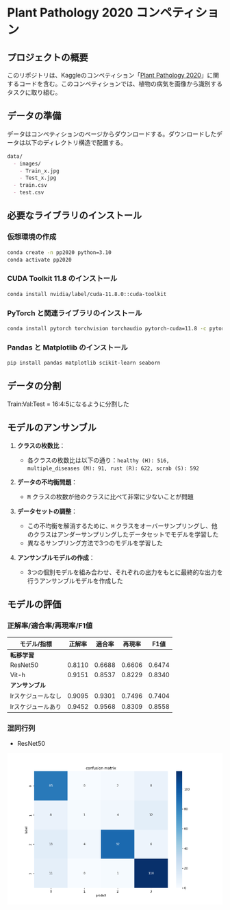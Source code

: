 # Plant Pathology 2020 コンペティション

## プロジェクトの概要
このリポジトリは、Kaggleのコンペティション「[Plant Pathology 2020](https://www.kaggle.com/competitions/plant-pathology-2020-fgvc7/overview)」に関するコードを含む。このコンペティションでは、植物の病気を画像から識別するタスクに取り組む。

## データの準備
データはコンペティションのページからダウンロードする。ダウンロードしたデータは以下のディレクトリ構造で配置する。

```markdown
data/
  - images/
    - Train_x.jpg
    - Test_x.jpg
  - train.csv
  - test.csv
```

## 必要なライブラリのインストール

### 仮想環境の作成
```bash
conda create -n pp2020 python=3.10
conda activate pp2020
```

### CUDA Toolkit 11.8 のインストール

```bash
conda install nvidia/label/cuda-11.8.0::cuda-toolkit
```

### PyTorch と関連ライブラリのインストール

```bash
conda install pytorch torchvision torchaudio pytorch-cuda=11.8 -c pytorch -c nvidia
```

### Pandas と Matplotlib のインストール

```bash
pip install pandas matplotlib scikit-learn seaborn
```

## データの分割
Train:Val:Test = 16:4:5になるように分割した

## モデルのアンサンブル
1. **クラスの枚数比**：
   - 各クラスの枚数比は以下の通り：`healthy (H): 516, multiple_diseases (M): 91, rust (R): 622, scrab (S): 592`

2. **データの不均衡問題**：
   - `M` クラスの枚数が他のクラスに比べて非常に少ないことが問題

3. **データセットの調整**：
   - この不均衡を解消するために、`M` クラスをオーバーサンプリングし、他のクラスはアンダーサンプリングしたデータセットでモデルを学習した
   - 異なるサンプリング方法で3つのモデルを学習した

4. **アンサンブルモデルの作成**：
   - 3つの個別モデルを組み合わせ、それぞれの出力をもとに最終的な出力を行うアンサンブルモデルを作成した

## モデルの評価
### 正解率/適合率/再現率/F1値
| モデル/指標        | 正解率  | 適合率  | 再現率  | F1値   |
|-------------------|---------|--------|--------|--------|
| **転移学習**       |         |        |        |        |
| ResNet50          | 0.8110  | 0.6688 | 0.6606 | 0.6474 |
| Vit-h             | 0.9151  | 0.8537 | 0.8229 | 0.8340 |
| **アンサンブル**   |         |        |        |        |
| lrスケジュールなし | 0.9095  | 0.9301 | 0.7496 | 0.7404 |
| lrスケジュールあり | 0.9452  | 0.9568 | 0.8309 | 0.8558 |

### 混同行列
- ResNet50
<img src="confusion_matrix.png" width="700">
